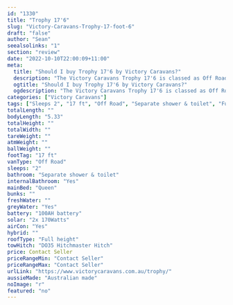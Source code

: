```yaml
---
id: "1330"
title: "Trophy 17'6"
slug: "Victory-Caravans-Trophy-17-foot-6"
draft: "false"
author: "Sean"
seealsolinks: "1"
section: "review"
date: "2022-10-10T22:00:09+11:00"
meta:
  title: "Should I buy Trophy 17'6 by Victory Caravans?"
  description: "The Victory Caravans Trophy 17'6 is classed as Off Road, and sleeps 2 people. It is Australian made and comes in at 17 ft. It generally has Separate shower & toilet."
  ogtitle: "Should I buy Trophy 17'6 by Victory Caravans?"
  ogdescription: "The Victory Caravans Trophy 17'6 is classed as Off Road, and sleeps 2 people. It is Australian made and comes in at 17 ft. It generally has Separate shower & toilet."
categories: ["Victory Caravans"]
tags: ["Sleeps 2", "17 ft", "Off Road", "Separate shower & toilet", "Full height", "Price Unknown", "Australian made"]
totalLength: ""
bodyLength: "5.33"
totalHeight: ""
totalWidth: ""
tareWeight: ""
atmWeight: ""
ballWeight: ""
footTag: "17 ft"
vanType: "Off Road"
sleeps: "2"
bathroom: "Separate shower & toilet"
internalBathroom: "Yes"
mainBed: "Queen"
bunks: ""
freshWater: ""
greyWater: "Yes"
battery: "100AH battery"
solar: "2x 170Watts"
airCon: "Yes"
hybrid: ""
roofType: "Full height"
towHitch: "DO35 Hitchmaster Hitch"
price: Contact Seller
priceRangeMin: "Contact Seller"
priceRangeMax: "Contact Seller"
urlLink: "https://www.victorycaravans.com.au/trophy/"
aussieMade: "Australian made"
noImage: "r"
featured: "no"
---
```

